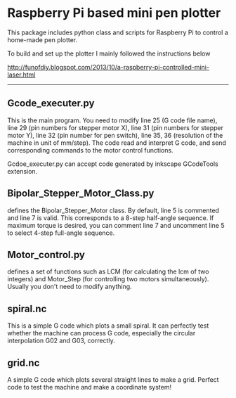 # Raspberry Pi based mini pen plotter

This package includes python class and scripts for Raspberry Pi to control a home-made pen plotter.



To build and set up the plotter I mainly followed the instructions below

http://funofdiy.blogspot.com/2013/10/a-raspberry-pi-controlled-mini-laser.html

***

## Gcode_executer.py
This is the main program. You need to modify line 25 (G code file name), line 29 (pin numbers 
for stepper motor X), line 31 (pin numbers for stepper motor Y), line 32 (pin number for pen 
switch), line 35, 36 (resolution of the machine in unit of mm/step).
The code read and interpret G code, and send corresponding commands to the motor control functions.

Gcdoe_executer.py can accept code generated by inkscape GCodeTools extension.

## Bipolar_Stepper_Motor_Class.py
defines the Bipolar_Stepper_Motor class. By default, line 5 is commented and line 7 is valid. 
This corresponds to a 8-step half-angle sequence. If maximum torque is desired, you can comment 
line 7 and uncomment line 5 to select 4-step full-angle sequence.

## Motor_control.py
defines a set of functions such as LCM (for calculating the lcm of two integers) and Motor_Step 
(for controlling two motors simultaneously). Usually you don't need to modify anything.

## spiral.nc
This is a simple G code which plots a small spiral. It can perfectly test whether the machine 
can process G code, especially the circular interpolation G02 and G03, correctly.

## grid.nc
A simple G code which plots several straight lines to make a grid. Perfect code to test the 
machine and make a coordinate system!
